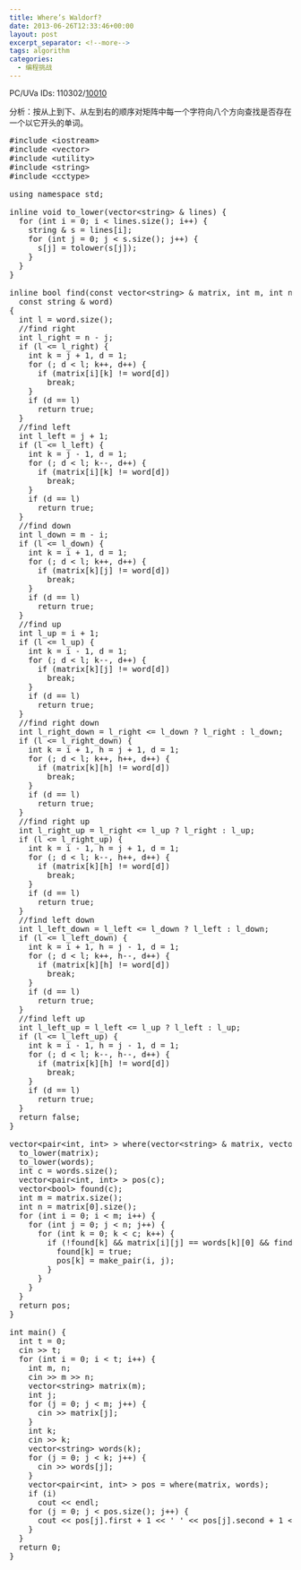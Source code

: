 ```yaml
---
title: Where’s Waldorf?
date: 2013-06-26T12:33:46+00:00
layout: post
excerpt_separator: <!--more-->
tags: algorithm
categories:
  - 编程挑战
---
```

PC/UVa IDs: 110302/<a href="http://uva.onlinejudge.org/index.php?option=com_onlinejudge&#038;Itemid=8&#038;page=show_problem&#038;problem=951" target="_blank">10010</a>

分析：按从上到下、从左到右的顺序对矩阵中每一个字符向八个方向查找是否存在一个以它开头的单词。<!--more-->

<pre class="brush: cpp; title: ; notranslate" title="">#include &lt;iostream&gt;
#include &lt;vector&gt;
#include &lt;utility&gt;
#include &lt;string&gt;
#include &lt;cctype&gt;

using namespace std;

inline void to_lower(vector&lt;string&gt; & lines) {
  for (int i = 0; i &lt; lines.size(); i++) {
    string & s = lines[i];
    for (int j = 0; j &lt; s.size(); j++) {
      s[j] = tolower(s[j]);
    }
  }
}

inline bool find(const vector&lt;string&gt; & matrix, int m, int n, int i, int j,
  const string & word)
{
  int l = word.size();
  //find right
  int l_right = n - j;
  if (l &lt;= l_right) {
    int k = j + 1, d = 1;
    for (; d &lt; l; k++, d++) {
      if (matrix[i][k] != word[d])
        break;
    }
    if (d == l)
      return true;
  }
  //find left
  int l_left = j + 1;
  if (l &lt;= l_left) {
    int k = j - 1, d = 1;
    for (; d &lt; l; k--, d++) {
      if (matrix[i][k] != word[d])
        break;
    }
    if (d == l)
      return true;
  }
  //find down
  int l_down = m - i;
  if (l &lt;= l_down) {
    int k = i + 1, d = 1;
    for (; d &lt; l; k++, d++) {
      if (matrix[k][j] != word[d])
        break;
    }
    if (d == l)
      return true;
  }
  //find up
  int l_up = i + 1;
  if (l &lt;= l_up) {
    int k = i - 1, d = 1;
    for (; d &lt; l; k--, d++) {
      if (matrix[k][j] != word[d])
        break;
    }
    if (d == l)
      return true;
  }
  //find right down
  int l_right_down = l_right &lt;= l_down ? l_right : l_down;
  if (l &lt;= l_right_down) {
    int k = i + 1, h = j + 1, d = 1;
    for (; d &lt; l; k++, h++, d++) {
      if (matrix[k][h] != word[d])
        break;
    }
    if (d == l)
      return true;
  }
  //find right up
  int l_right_up = l_right &lt;= l_up ? l_right : l_up;
  if (l &lt;= l_right_up) {
    int k = i - 1, h = j + 1, d = 1;
    for (; d &lt; l; k--, h++, d++) {
      if (matrix[k][h] != word[d])
        break;
    }
    if (d == l)
      return true;
  }
  //find left down
  int l_left_down = l_left &lt;= l_down ? l_left : l_down;
  if (l &lt;= l_left_down) {
    int k = i + 1, h = j - 1, d = 1;
    for (; d &lt; l; k++, h--, d++) {
      if (matrix[k][h] != word[d])
        break;
    }
    if (d == l)
      return true;
  }
  //find left up
  int l_left_up = l_left &lt;= l_up ? l_left : l_up;
  if (l &lt;= l_left_up) {
    int k = i - 1, h = j - 1, d = 1;
    for (; d &lt; l; k--, h--, d++) {
      if (matrix[k][h] != word[d])
        break;
    }
    if (d == l)
      return true;
  }
  return false;
}

vector&lt;pair&lt;int, int&gt; &gt; where(vector&lt;string&gt; & matrix, vector&lt;string&gt; & words) {
  to_lower(matrix);
  to_lower(words);
  int c = words.size();
  vector&lt;pair&lt;int, int&gt; &gt; pos(c);
  vector&lt;bool&gt; found(c);
  int m = matrix.size();
  int n = matrix[0].size();
  for (int i = 0; i &lt; m; i++) {
    for (int j = 0; j &lt; n; j++) {
      for (int k = 0; k &lt; c; k++) {
        if (!found[k] && matrix[i][j] == words[k][0] && find(matrix, m, n, i, j, words[k])) {
          found[k] = true;
          pos[k] = make_pair(i, j);
        }
      }
    }
  }
  return pos;
}

int main() {
  int t = 0;
  cin &gt;&gt; t;
  for (int i = 0; i &lt; t; i++) {
    int m, n;
    cin &gt;&gt; m &gt;&gt; n;
    vector&lt;string&gt; matrix(m);
    int j;
    for (j = 0; j &lt; m; j++) {
      cin &gt;&gt; matrix[j];
    }
    int k;
    cin &gt;&gt; k;
    vector&lt;string&gt; words(k);
    for (j = 0; j &lt; k; j++) {
      cin &gt;&gt; words[j];
    }
    vector&lt;pair&lt;int, int&gt; &gt; pos = where(matrix, words);
    if (i)
      cout &lt;&lt; endl;
    for (j = 0; j &lt; pos.size(); j++) {
      cout &lt;&lt; pos[j].first + 1 &lt;&lt; ' ' &lt;&lt; pos[j].second + 1 &lt;&lt; endl;
    }
  }
  return 0;
}
</pre>

